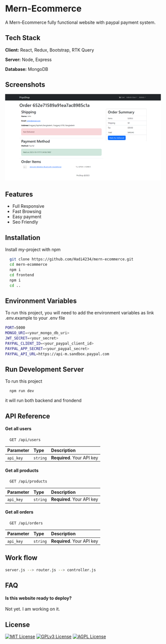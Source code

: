 
# Mern-Ecommerce

A Mern-Ecommerce fully functional website with paypal payment system.



## Tech Stack

**Client:** React, Redux, Bootstrap, RTK Query

**Server:** Node, Express

**Database:** MongoDB


## Screenshots

![App Screenshot](./upload/priyo-shop.png)


## Features

- Full Responsive
- Fast Browsing
- Easy payment
- Seo Friendly


## Installation

Install my-project with npm

```bash
  git clone https://github.com/Hadi4234/mern-ecommerce.git
  cd mern-ecommerce
  npm i
  cd frontend
  npm i
  cd ..
```
    
## Environment Variables

To run this project, you will need to add the environment variables as link .env.example to your .env file

```bash
PORT=5000
MONGO_URI=<your_mongo_db_uri>
JWT_SECRET=<your_secret>
PAYPAL_CLIENT_ID=<your_paypal_client_id>
PAYPAL_APP_SECRET=<your_paypal_secret>
PAYPAL_API_URL=https://api-m.sandbox.paypal.com
```


## Run Development Server

To run this project

```bash
  npm run dev
```
it will run both backend and frondend
<!-- 
## Deployment

To deploy this project run

```bash
  npm run deploy
``` -->


## API Reference

#### Get all users

```http
  GET /api/users
```

| Parameter | Type     | Description                |
| :-------- | :------- | :------------------------- |
| `api_key` | `string` | **Required**. Your API key |

#### Get all products

```http
  GET /api/products
```

| Parameter | Type     | Description                |
| :-------- | :------- | :------------------------- |
| `api_key` | `string` | **Required**. Your API key |


#### Get all orders

```http
  GET /api/orders
```

| Parameter | Type     | Description                |
| :-------- | :------- | :------------------------- |
| `api_key` | `string` | **Required**. Your API key |


<!-- 
#### add(num1, num2)

Takes two numbers and returns the sum. -->

## Work flow
```bash
server.js --> router.js --> controller.js
```

## FAQ

#### Is this website ready to deploy?

Not yet. I am working on it.



## License

[![MIT License](https://img.shields.io/badge/License-MIT-green.svg)](https://choosealicense.com/licenses/mit/)
[![GPLv3 License](https://img.shields.io/badge/License-GPL%20v3-yellow.svg)](https://opensource.org/licenses/)
[![AGPL License](https://img.shields.io/badge/license-AGPL-blue.svg)](http://www.gnu.org/licenses/agpl-3.0)


